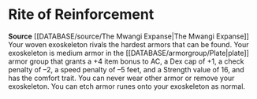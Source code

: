 ﻿---
id: '164'
name: Rite of Reinforcement
rarity: Common
source: '[[DATABASE/source/The Mwangi Expanse|The Mwangi Expanse]]'
type: Heritage

---
# Rite of Reinforcement

**Source** [[DATABASE/source/The Mwangi Expanse|The Mwangi Expanse]] 
Your woven exoskeleton rivals the hardest armors that can be found. Your exoskeleton is medium armor in the [[DATABASE/armorgroup/Plate|plate]] armor group that grants a +4 item bonus to AC, a Dex cap of +1, a check penalty of –2, a speed penalty of –5 feet, and a Strength value of 16, and has the comfort trait. You can never wear other armor or remove your exoskeleton. You can etch armor runes onto your exoskeleton as normal.